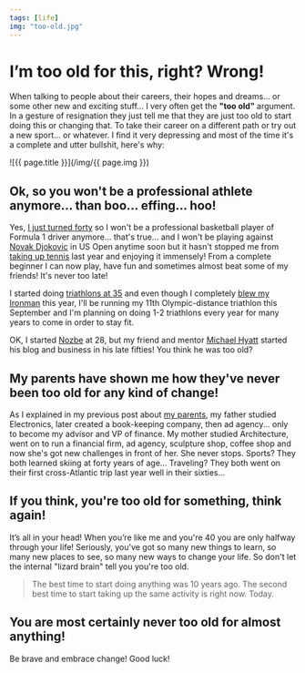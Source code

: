 ```yaml
---
tags: [life]
img: "too-old.jpg"
---
```


# I’m too old for this, right? Wrong!

When talking to people about their careers, their hopes and dreams... or some other new and exciting stuff... I very often get the **"too old"** argument. In a gesture of resignation they just tell me that they are just too old to start doing this or changing that. To take their career on a different path or try out a new sport... or whatever. I find it very depressing and most of the time it's a complete and utter bullshit, here's why:

<!--More-->

![{{ page.title }}](/img/{{ page.img }})

## Ok, so you won't be a professional athlete anymore... than boo... effing... hoo!

Yes, [I just turned forty](https://sliwinski.com/forty) so I won't be a professional basketball player of Formula 1 driver anymore... that's true... and I won't be playing against [Novak Djokovic](https://en.m.wikipedia.org/wiki/Novak_Djokovic) in US Open anytime soon but it hasn't stopped me from [taking up tennis](https://sliwinski.com/tennis) last year and enjoying it immensely! From a complete beginner I can now play, have fun and sometimes almost beat some of my friends! It's never too late!

I started doing [triathlons at 35](https://sliwinski.com/2014) and even though I completely [blew my Ironman](https://sliwinski.com/noiron) this year, I'll be running my 11th Olympic-distance triathlon this September and I'm planning on doing 1-2 triathlons every year for many years to come in order to stay fit.

OK, I started [Nozbe][n] at 28, but my friend and mentor [Michael Hyatt](https://michaelhyatt.com) started his blog and business in his late fifties! You think he was too old?

## My parents have shown me how they've never been too old for any kind of change!

As I explained in my previous post about [my parents](https://sliwinski.com/parents), my father studied Electronics, later created a book-keeping company, then ad agency... only to become my advisor and VP of finance. My mother studied Architecture, went on to run a financial firm, ad agency, sculpture shop, coffee shop and now she's got new challenges in front of her. She never stops. Sports? They both learned skiing at forty years of age... Traveling? They both went on their first cross-Atlantic trip last year well in their sixties...

## If you think, you're too old for something, think again!

It’s all in your head! When you’re like me and you're 40 you are only halfway through your life! Seriously, you've got so many new things to learn, so many new places to see, so many new ways to change your life. So don't let the internal "lizard brain" tell you you're too old.

> The best time to start doing anything was 10 years ago. The second best time to start taking up the same activity is right now. Today.

## You are most certainly never too old for almost anything!

Be brave and embrace change! Good luck!

[n]: https://nozbe.com/?a=mike
[p]: /podcast
